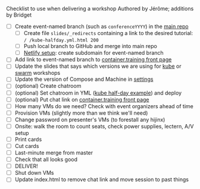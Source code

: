 Checklist to use when delivering a workshop
Authored by Jérôme; additions by Bridget

- [ ] Create event-named branch (such as `conferenceYYYY`) in the [main repo](https://github.com/denisgaudare/container.training/)
  - [ ] Create file `slides/_redirects` containing a link to the desired tutorial: `/ /kube-halfday.yml.html 200`
  - [ ] Push local branch to GitHub and merge into main repo
  - [ ] [Netlify setup](https://app.netlify.com/sites/container-training/settings/domain): create subdomain for event-named branch
- [ ] Add link to event-named branch to [container.training front page](https://github.com/denisgaudare/container.training/blob/master/slides/index.html)
- [ ] Update the slides that says which versions we are using for [kube](https://github.com/denisgaudare/container.training/blob/master/slides/kube/versions-k8s.md) or [swarm](https://github.com/denisgaudare/container.training/blob/master/slides/swarm/versions.md) workshops
- [ ] Update the version of Compose and Machine in [settings](https://github.com/denisgaudare/container.training/tree/master/prepare-vms/settings)
- [ ] (optional) Create chatroom
- [ ] (optional) Set chatroom in YML ([kube half-day example](https://github.com/denisgaudare/container.training/blob/master/slides/kube-halfday.yml#L6-L8)) and deploy
- [ ] (optional) Put chat link on [container.training front page](https://github.com/denisgaudare/container.training/blob/master/slides/index.html)
- [ ] How many VMs do we need? Check with event organizers ahead of time
- [ ] Provision VMs (slightly more than we think we'll need)
- [ ] Change password on presenter's VMs (to forestall any hijinx)
- [ ] Onsite: walk the room to count seats, check power supplies, lectern, A/V setup
- [ ] Print cards
- [ ] Cut cards
- [ ] Last-minute merge from master
- [ ] Check that all looks good
- [ ] DELIVER!
- [ ] Shut down VMs
- [ ] Update index.html to remove chat link and move session to past things
